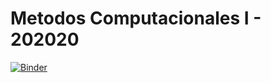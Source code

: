 # Metodos Computacionales I - 202020

[![Binder](https://mybinder.org/badge_logo.svg)](https://mybinder.org/v2/gh/ComputoCienciasUniandes/MetComp1_202020/master)